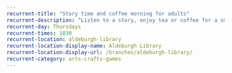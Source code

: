 ```yaml
---
recurrent-title: "Story time and coffee morning for adults"
recurrent-description: "Listen to a story, enjoy tea or coffee for a small charge, and stay for a chat. No session 14, 21 or 28 December."
recurrent-day: Thursdays
recurrent-times: 1030
recurrent-location: aldeburgh-library
recurrent-location-display-name: Aldeburgh Library
recurrent-location-display-url: /branches/aldeburgh-library/
recurrent-category: arts-crafts-games
---
```

